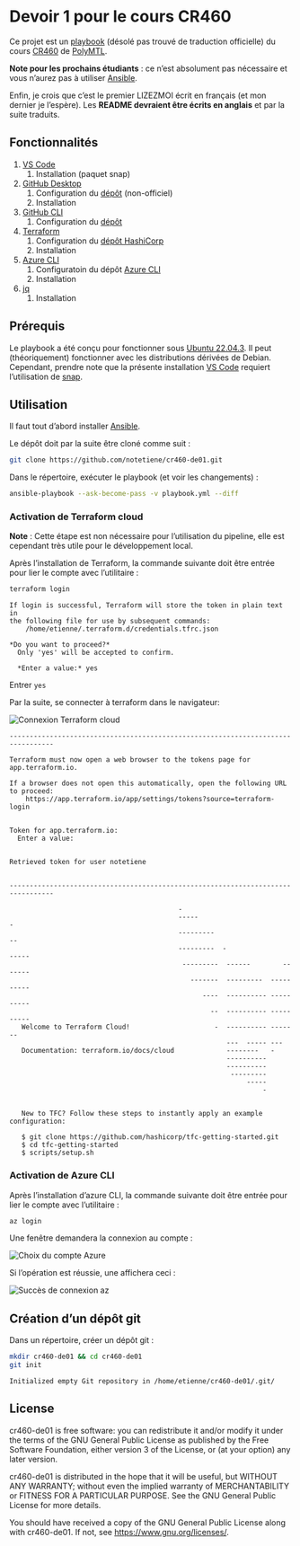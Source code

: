 Devoir 1 pour le cours CR460
===================================

Ce projet est un
[playbook](https://docs.ansible.com/ansible/latest/playbook_guide/playbooks_intro.html)
(désolé pas trouvé de traduction officielle) du cours
[CR460](https://www.polymtl.ca/programmes/cours/infonuagique) de
[PolyMTL](https://www.polymtl.ca/).

**Note pour les prochains étudiants** : ce n’est absolument pas
nécessaire et vous n’aurez pas à utiliser
[Ansible](https://www.ansible.com/).

Enfin, je crois que c’est le premier LIZEZMOI écrit en français (et
mon dernier je l’espère).  Les **README devraient être écrits en
anglais** et par la suite traduits.

Fonctionnalités
-----------------

 1. [VS Code](https://code.visualstudio.com/)
    1. Installation (paquet snap)
 2. [GitHub Desktop](https://desktop.github.com/)
    1. Configuration du
       [dépôt](https://gist.github.com/berkorbay/6feda478a00b0432d13f1fc0a50467f1)
       (non-officiel)
    2. Installation
 3. [GitHub CLI](https://cli.github.com/)
    1. Configuration du
       [dépôt](https://github.com/cli/cli/blob/trunk/docs/install_linux.md)
 4. [Terraform](https://www.terraform.io/)
    1. Configuration du [dépôt
       HashiCorp](https://developer.hashicorp.com/terraform/cli/install/apt)
    2. Installation
 4. [Azure CLI](https://github.com/Azure/azure-cli)
    1. Configuratoin du dépôt [Azure
       CLI](https://learn.microsoft.com/en-us/cli/azure/install-azure-cli-linux?pivots=apt#option-2-step-by-step-installation-instructions)
    2. Installation
 5. [jq](https://jqlang.github.io/jq/)
    1. Installation

Prérequis
----------

Le playbook a été conçu pour fonctionner sous [Ubuntu
22.04.3](https://releases.ubuntu.com/jammy/).  Il peut (théoriquement)
fonctionner avec les distributions dérivées de Debian.  Cependant,
prendre note que la présente installation [VS
Code](https://code.visualstudio.com/) requiert l’utilisation de
[snap](https://snapcraft.io/about).

Utilisation
-------------

Il faut tout d’abord installer [Ansible](https://www.ansible.com/).

Le dépôt doit par la suite être cloné comme suit :

```bash
git clone https://github.com/notetiene/cr460-de01.git
```

Dans le répertoire, exécuter le playbook (et voir les changements) :
```bash
ansible-playbook --ask-become-pass -v playbook.yml --diff
```

### Activation de Terraform cloud

**Note** : Cette étape est non nécessaire pour l’utilisation du
pipeline, elle est cependant très utile pour le développement local.

Après l’installation de Terraform, la commande suivante doit être
entrée pour lier le compte avec l’utilitaire :

```bash
terraform login
```

```console
If login is successful, Terraform will store the token in plain text in
the following file for use by subsequent commands:
    /home/etienne/.terraform.d/credentials.tfrc.json

*Do you want to proceed?*
  Only 'yes' will be accepted to confirm.

  *Enter a value:* yes

```

Entrer `yes`

Par la suite, se connecter à terraform dans le navigateur:

![Connexion Terraform cloud](./docs/terraform_cloud_login.png)


```console
---------------------------------------------------------------------------------

Terraform must now open a web browser to the tokens page for app.terraform.io.

If a browser does not open this automatically, open the following URL to proceed:
    https://app.terraform.io/app/settings/tokens?source=terraform-login


Token for app.terraform.io:
  Enter a value: 


Retrieved token for user notetiene


---------------------------------------------------------------------------------

                                          -                                
                                          -----                           -
                                          ---------                      --
                                          ---------  -                -----
                                           ---------  ------        -------
                                             -------  ---------  ----------
                                                ----  ---------- ----------
                                                  --  ---------- ----------
   Welcome to Terraform Cloud!                     -  ---------- -------
                                                      ---  ----- ---
   Documentation: terraform.io/docs/cloud             --------   -
                                                      ----------
                                                      ----------
                                                       ---------
                                                           -----
                                                               -


   New to TFC? Follow these steps to instantly apply an example configuration:

   $ git clone https://github.com/hashicorp/tfc-getting-started.git
   $ cd tfc-getting-started
   $ scripts/setup.sh
```

### Activation de Azure CLI

Après l’installation d’azure CLI, la commande suivante doit être
entrée pour lier le compte avec l’utilitaire :

```bash
az login
```

Une fenêtre demandera la connexion au compte :

![Choix du compte Azure](./docs/az_login_page.png)

Si l’opération est réussie, une affichera ceci :

![Succès de connexion az](./docs/az_login_success.png)

Création d’un dépôt git
--------------------------
Dans un répertoire, créer un dépôt git :

```bash
mkdir cr460-de01 && cd cr460-de01
git init
```

```console
Initialized empty Git repository in /home/etienne/cr460-de01/.git/
```

License
-------

cr460-de01 is free software: you can redistribute it and/or modify it
under the terms of the GNU General Public License as published by the
Free Software Foundation, either version 3 of the License, or (at your
option) any later version.

cr460-de01 is distributed in the hope that it will be useful, but
WITHOUT ANY WARRANTY; without even the implied warranty of
MERCHANTABILITY or FITNESS FOR A PARTICULAR PURPOSE.  See the GNU
General Public License for more details.

You should have received a copy of the GNU General Public License
along with cr460-de01.  If not, see <https://www.gnu.org/licenses/>.
